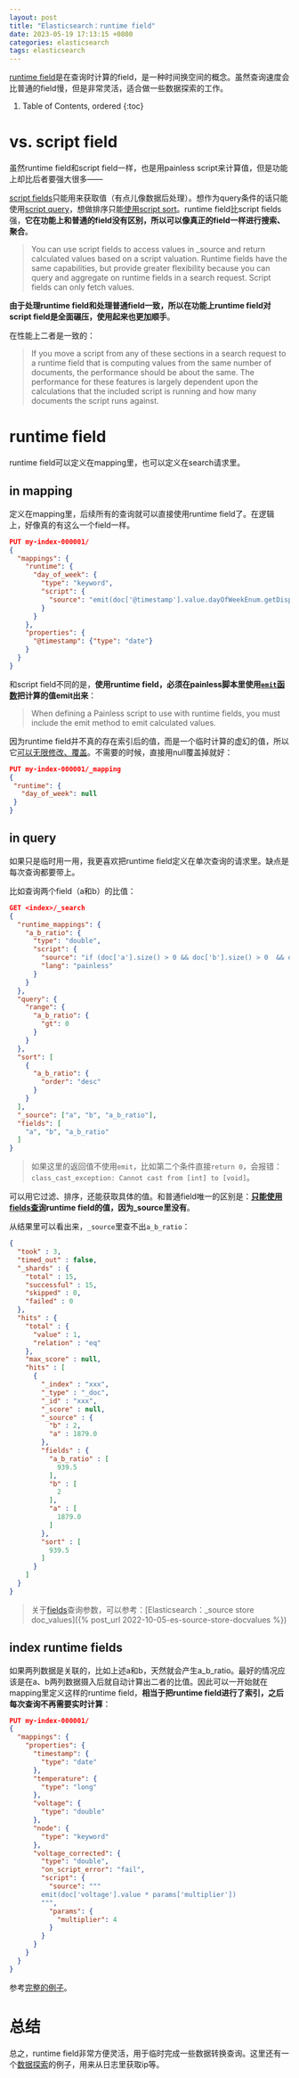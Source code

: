 ```yaml
---
layout: post
title: "Elasticsearch：runtime field"
date: 2023-05-19 17:13:15 +0800
categories: elasticsearch
tags: elasticsearch
---
```


[runtime field](https://www.elastic.co/guide/en/elasticsearch/reference/current/runtime.html)是在查询时计算的field，是一种时间换空间的概念。虽然查询速度会比普通的field慢，但是非常灵活，适合做一些数据探索的工作。

1. Table of Contents, ordered
{:toc}

# vs. script field
虽然runtime field和script field一样，也是用painless script来计算值，但是功能上却比后者要强大很多——

[script fields](https://www.elastic.co/guide/en/elasticsearch/reference/current/search-fields.html#script-fields)只能用来获取值（有点儿像数据后处理）。想作为query条件的话只能使用[script query](https://www.elastic.co/guide/en/elasticsearch/reference/current/query-dsl-script-query.html)，想做排序只能[使用script sort](https://www.elastic.co/guide/en/elasticsearch/reference/current/sort-search-results.html#script-based-sorting)。runtime field比script fields强，**它在功能上和普通的field没有区别，所以可以像真正的field一样进行搜索、聚合**。
> You can use script fields to access values in _source and return calculated values based on a script valuation. Runtime fields have the same capabilities, but provide greater flexibility because you can query and aggregate on runtime fields in a search request. Script fields can only fetch values.

**由于处理runtime field和处理普通field一致，所以在功能上runtime field对script field是全面碾压，使用起来也更加顺手**。

在性能上二者是一致的：
> If you move a script from any of these sections in a search request to a runtime field that is computing values from the same number of documents, the performance should be about the same. The performance for these features is largely dependent upon the calculations that the included script is running and how many documents the script runs against.

# runtime field
runtime field可以定义在mapping里，也可以定义在search请求里。


## in mapping
定义在mapping里，后续所有的查询就可以直接使用runtime field了。在逻辑上，好像真的有这么一个field一样。
```json
PUT my-index-000001/
{
  "mappings": {
    "runtime": {
      "day_of_week": {
        "type": "keyword",
        "script": {
          "source": "emit(doc['@timestamp'].value.dayOfWeekEnum.getDisplayName(TextStyle.FULL, Locale.ROOT))"
        }
      }
    },
    "properties": {
      "@timestamp": {"type": "date"}
    }
  }
}
```
和script field不同的是，**使用runtime field，必须在painless脚本里使用[`emit`函数](https://www.elastic.co/guide/en/elasticsearch/painless/8.7/painless-runtime-fields-context.html)把计算的值emit出来**：

> When defining a Painless script to use with runtime fields, you must include the emit method to emit calculated values.

因为runtime field并不真的存在索引后的值，而是一个临时计算的虚幻的值，所以它[可以无限修改、覆盖](https://www.elastic.co/guide/en/elasticsearch/reference/current/runtime-mapping-fields.html#runtime-updating-scripts)。不需要的时候，直接用null覆盖掉就好：
```json
PUT my-index-000001/_mapping
{
 "runtime": {
   "day_of_week": null
 }
}
```

## in query
如果只是临时用一用，我更喜欢把runtime field定义在单次查询的请求里。缺点是每次查询都要带上。

比如查询两个field（a和b）的比值：
```json
GET <index>/_search
{
  "runtime_mappings": {
    "a_b_ratio": {
      "type": "double",
      "script": {
        "source": "if (doc['a'].size() > 0 && doc['b'].size() > 0  && doc['a'].value > 0 && doc['b'].value > 0) { return emit(doc['a'].value / doc['b'].value); } else { return emit(0); }",
        "lang": "painless"
      }
    }
  },
  "query": {
    "range": {
      "a_b_ratio": {
        "gt": 0
      }
    }
  },
  "sort": [
    {
      "a_b_ratio": {
        "order": "desc"
      }
    }
  ], 
  "_source": ["a", "b", "a_b_ratio"], 
  "fields": [
    "a", "b", "a_b_ratio"
  ]
}
```

> 如果这里的返回值不使用`emit`，比如第二个条件直接`return 0`，会报错：`class_cast_exception: Cannot cast from [int] to [void]`。

可以用它过滤、排序，还能获取具体的值。和普通field唯一的区别是：**[只能使用fields查询](https://www.elastic.co/guide/en/elasticsearch/reference/current/runtime-retrieving-fields.html)runtime field的值，因为_source里没有**。

从结果里可以看出来，`_source`里查不出`a_b_ratio`：
```json
{
  "took" : 3,
  "timed_out" : false,
  "_shards" : {
    "total" : 15,
    "successful" : 15,
    "skipped" : 0,
    "failed" : 0
  },
  "hits" : {
    "total" : {
      "value" : 1,
      "relation" : "eq"
    },
    "max_score" : null,
    "hits" : [
      {
        "_index" : "xxx",
        "_type" : "_doc",
        "_id" : "xxx",
        "_score" : null,
        "_source" : {
          "b" : 2,
          "a" : 1879.0
        },
        "fields" : {
          "a_b_ratio" : [
            939.5
          ],
          "b" : [
            2
          ],
          "a" : [
            1879.0
          ]
        },
        "sort" : [
          939.5
        ]
      }
    ]
  }
}
```

> 关于[fields](https://www.elastic.co/guide/en/elasticsearch/reference/current/search-fields.html)查询参数，可以参考：[Elasticsearch：_source store doc_values]({% post_url 2022-10-05-es-source-store-docvalues %})

## index runtime fields
如果两列数据是关联的，比如上述a和b，天然就会产生a_b_ratio。最好的情况应该是在a、b两列数据摄入后就自动计算出二者的比值。因此可以一开始就在mapping里定义这样的runtime field，**相当于把runtime field进行了索引，之后每次查询不再需要实时计算**：
```json
PUT my-index-000001/
{
  "mappings": {
    "properties": {
      "timestamp": {
        "type": "date"
      },
      "temperature": {
        "type": "long"
      },
      "voltage": {
        "type": "double"
      },
      "node": {
        "type": "keyword"
      },
      "voltage_corrected": {
        "type": "double",
        "on_script_error": "fail", 
        "script": {
          "source": """
        emit(doc['voltage'].value * params['multiplier'])
        """,
          "params": {
            "multiplier": 4
          }
        }
      }
    }
  }
}
```
参考[完整的例子](https://www.elastic.co/guide/en/elasticsearch/reference/current/runtime-indexed.html)。

# 总结
总之，runtime field非常方便灵活，用于临时完成一些数据转换查询。这里还有一个[数据探索](https://www.elastic.co/guide/en/elasticsearch/reference/current/runtime-examples.html)的例子，用来从日志里获取ip等。


